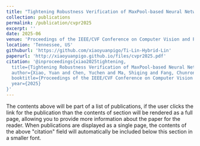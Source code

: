 ```yaml
---
title: "Tightening Robustness Verification of MaxPool-based Neural Networks via Minimizing the Over-Approximation Zone"
collection: publications
permalink: /publication/cvpr2025
excerpt: ''
date: 2025-06
venue: 'Proceedings of the IEEE/CVF Conference on Computer Vision and Pattern Recognition'
location: 'Tennessee, US'
githuburl: 'https://github.com/xiaoyuanpigo/Ti-Lin-Hybrid-Lin'
paperurl: 'http://xiaoyuanpigo.github.io/files/cvpr2025.pdf'
citation: '@inproceedings{xiao2025tightening,
  title={Tightening Robustness Verification of MaxPool-based Neural Networks via Minimizing the Over-Approximation Zone},
  author={Xiao, Yuan and Chen, Yuchen and Ma, Shiqing and Fang, Chunrong and Bai, Tongtong and Gu, Mingzheng and Cheng, Yuxin and Chen, Yanwei and Chen, Zhenyu},
  booktitle={Proceedings of the IEEE/CVF Conference on Computer Vision and Pattern Recognition},
  year={2025}
}'
---
```


The contents above will be part of a list of publications, if the user clicks the link for the publication than the contents of section will be rendered as a full page, allowing you to provide more information about the paper for the reader. When publications are displayed as a single page, the contents of the above "citation" field will automatically be included below this section in a smaller font.

